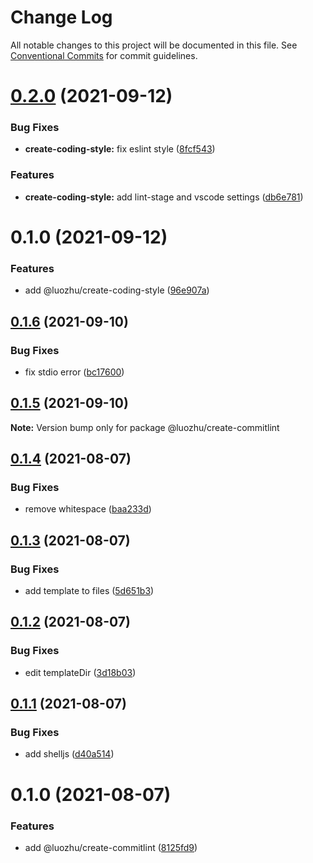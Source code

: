 # Change Log

All notable changes to this project will be documented in this file.
See [Conventional Commits](https://conventionalcommits.org) for commit guidelines.

# [0.2.0](https://github.com/youngjuning/luozhu/compare/@luozhu/create-coding-style@0.1.0...@luozhu/create-coding-style@0.2.0) (2021-09-12)


### Bug Fixes

* **create-coding-style:** fix eslint style ([8fcf543](https://github.com/youngjuning/luozhu/commit/8fcf5433d2f7628a361461e9eae03d12f5c52870))


### Features

* **create-coding-style:** add lint-stage and vscode settings ([db6e781](https://github.com/youngjuning/luozhu/commit/db6e7815837aa4bc832f74b389b1bc2869d641eb))





# 0.1.0 (2021-09-12)


### Features

* add @luozhu/create-coding-style ([96e907a](https://github.com/youngjuning/luozhu/commit/96e907a88577cfc4b6c2cf55b71729473e3155b7))





## [0.1.6](https://github.com/youngjuning/luozhu/compare/@luozhu/create-commitlint@0.1.5...@luozhu/create-commitlint@0.1.6) (2021-09-10)


### Bug Fixes

* fix stdio error ([bc17600](https://github.com/youngjuning/luozhu/commit/bc17600c85c6a26cdec9c9897c7a44e4e95b7b8f))





## [0.1.5](https://github.com/youngjuning/luozhu/compare/@luozhu/create-commitlint@0.1.4...@luozhu/create-commitlint@0.1.5) (2021-09-10)

**Note:** Version bump only for package @luozhu/create-commitlint





## [0.1.4](https://github.com/youngjuning/luozhu/compare/@luozhu/create-commitlint@0.1.3...@luozhu/create-commitlint@0.1.4) (2021-08-07)

### Bug Fixes

- remove whitespace ([baa233d](https://github.com/youngjuning/luozhu/commit/baa233d0d5372e010ec09ad60eebb624dbe7fdc0))

## [0.1.3](https://github.com/youngjuning/luozhu/compare/@luozhu/create-commitlint@0.1.2...@luozhu/create-commitlint@0.1.3) (2021-08-07)

### Bug Fixes

- add template to files ([5d651b3](https://github.com/youngjuning/luozhu/commit/5d651b39ef1b50197867eeba09407cb58a3daee6))

## [0.1.2](https://github.com/youngjuning/luozhu/compare/@luozhu/create-commitlint@0.1.1...@luozhu/create-commitlint@0.1.2) (2021-08-07)

### Bug Fixes

- edit templateDir ([3d18b03](https://github.com/youngjuning/luozhu/commit/3d18b03bbd97135775a169d7471b48ab497fe84f))

## [0.1.1](https://github.com/youngjuning/luozhu/compare/@luozhu/create-commitlint@0.1.0...@luozhu/create-commitlint@0.1.1) (2021-08-07)

### Bug Fixes

- add shelljs ([d40a514](https://github.com/youngjuning/luozhu/commit/d40a514d25c83e1c3d324132deec7668ded39ef1))

# 0.1.0 (2021-08-07)

### Features

- add @luozhu/create-commitlint ([8125fd9](https://github.com/youngjuning/luozhu/commit/8125fd9d1d40a49e0ade043de7f675eb60282da5))
